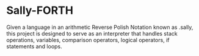 # Sally-FORTH
Given a language in an arithmetic Reverse Polish Notation known as .sally, this project is designed to serve as an interpreter 
that handles stack operations, variables, comparison operators, logical operators, if statements and loops.

